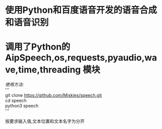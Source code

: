 # 使用Python和百度语音开发的语音合成和语音识别

# 调用了Python的AipSpeech,os,requests,pyaudio,wave,time,threading 模块

*使用方法:*   
'''  
git clone https://github.com/Miskies/speech.git   
cd speech  
python3 speech  
'''   

按要求输入值,文本位置和文本名字为分开
